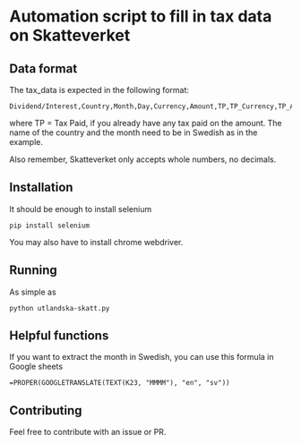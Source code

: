 Automation script to fill in tax data on Skatteverket
===

## Data format
The tax_data is expected in the following format:

    Dividend/Interest,Country,Month,Day,Currency,Amount,TP,TP_Currency,TP_Amount

where TP = Tax Paid, if you already have any tax paid on the amount. The name of the country and the month need to be in Swedish as in the example.

Also remember, Skatteverket only accepts whole numbers, no decimals.

## Installation
It should be enough to install selenium

    pip install selenium

You may also have to install chrome webdriver.

## Running
As simple as

    python utlandska-skatt.py

## Helpful functions
If you want to extract the month in Swedish, you can use this formula in Google sheets

    =PROPER(GOOGLETRANSLATE(TEXT(K23, "MMMM"), "en", "sv"))

## Contributing
Feel free to contribute with an issue or PR.